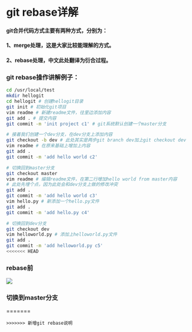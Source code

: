 # git rebase详解
#### git合并代码方式主要有两种方式，分别为：
#### 1、merge处理，这是大家比较能理解的方式。
#### 2、rebase处理，中文此处翻译为衍合过程。

### git rebase操作讲解例子：
```bash
cd /usr/local/test
mkdir hellogit
cd hellogit # 创建hellogit目录
git init # 初始化git项目
vim readme # 新建readme文件，往里边添加内容
git add . # 提交内容
git commit -m 'init project c1' # git系统默认创建一个master分支

# 接着我们创建一个dev分支，在dev分支上添加内容
git checkout -b dev # 此处其实是两步git branch dev加上git checkout dev
vim readme # 在原来基础上增加上内容
git add .
git commit -m 'add hello world c2'

# 切换回到master分支
git checkout master
vim readme # 编辑readme文件，在第二行增加hello world from master内容
# 此处先埋个点，因为此处会和dev分支上做的修改冲突
git add .
git commit -m 'add hello world c3'
vim hello.py # 新添加一个hello.py文件
git add .
git commit -m 'add hello.py c4'

# 切换回到dev分支
git checkout dev
vim helloworld.py # 添加上helloworld.py文件
git add .
git commit -m 'add helloworld.py c5'
<<<<<<< HEAD
```

### rebase前
![](https://cos.whatled.com/img/20190109135644.png)

### 切换到master分支
=======
```
>>>>>>> 新增git rebase说明
